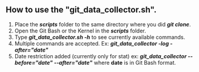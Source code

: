 ## How to use the "git_data_collector.sh".

1) Place the ***scripts*** folder to the same directory where you did ***git clone***.
2) Open the Git Bash or the Kernel in the ***scripts*** folder.
3) Type ***git_data_collector.sh -h*** to see currently available commands.
4) Multiple commands are accepted. Ex: ***git_data_collector -log -after="date"***
5) Date restriction added (currently only for stat)
	ex: ***git_data_collector --before="date" --after="date"*** where **date** is in Git Bash format.
